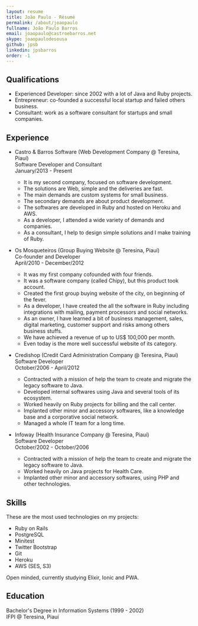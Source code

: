 ```yaml
---
layout: resume
title: João Paulo - Résumé
permalink: /about/joaopaulo
fullname: João Paulo Barros
email: joaopaulo@castroebarros.net
skype: joaopaulodesousa
github: jpsb
linkedin: jpsbarros
order: -1
---
```


## Qualifications

* Experienced Developer: since 2002 with a lot of Java and Ruby projects. 
* Entrepreneur: co-founded a successful local startup and failed others business.
* Consultant: work as a software consultant for startups and small companies.


## Experience

* Castro & Barros Software (Web Development Company @ Teresina, Piauí) <br />
  Software Developer and Consultant <br />
  January/2013 - Present
  * It is my second company, focused on software development.
  * The solutions are Web, simple and the deliveries are fast.
  * The main demands are custom systems for small business.
  * The secondary demands are about product development.
  * The softwares are developed in Ruby and hosted on Heroku and AWS.
  * As a developer, I attended a wide variety of demands and companies.
  * As a consultant, I help to design simple solutions and I make training of Ruby.

* Os Mosqueteiros (Group Buying Website @ Teresina, Piauí) <br />
  Co-founder and Developer <br />
  April/2010 - December/2012
  * It was my first company co­founded with four friends.
  * It was a software company (called Chipy), but this product took account.
  * Created the first group buying website of the city, on beginning of the fever.
  * As a developer, I have created the all the software in Ruby including integrations with mailing, payment processors and social networks.
  * As an owner, I have learned a bit of business management, sales, digital marketing, customer support and risks among others business stuffs.
  * We have achieved a revenue of up to US$ 100,000 per month.
  * Even today is the more well successful website of its category.

* Credishop (Credit Card Administration Company @ Teresina, Piauí) <br />
  Software Developer <br />
  October/2006 - April/2012 
  * Contracted with a mission of help the team to create and migrate the legacy software to Java. 
  * Developed internal softwares using Java and several tools of its ecosystem. 
  * Worked heavily on Ruby projects for billing and the call center. 
  * Implanted other minor and accessory softwares, like a knowledge base and a corporative social network.
  * Managed a whole IT team for a long time.

* Infoway (Health Insurance Company @ Teresina, Piauí) <br />
  Software Developer <br />
  October/2002 - October/2006 
  * Contracted with a mission of help the team to create and migrate the legacy software to Java. 
  * Worked heavily on Java projects for Health Care. 
  * Implanted other minor and accessory softwares, using PHP and other technologies.


## Skills

These are the most used technologies on my projects:

* Ruby on Rails
* PostgreSQL
* Minitest
* Twitter Bootstrap
* Git
* Heroku
* AWS (SES, S3)

Open minded, currently studying Elixir, Ionic and PWA.

## Education

Bachelor's Degree in Information Systems (1999 - 2002) <br />
IFPI @ Teresina, Piauí
